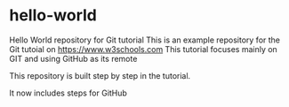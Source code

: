# hello-world
Hello World repository for Git tutorial
This is an example repository for the Git tutoial on https://www.w3schools.com
This tutorial focuses mainly on GIT and using GitHub as its remote

This repository is built step by step in the tutorial.

It now includes steps for GitHub

